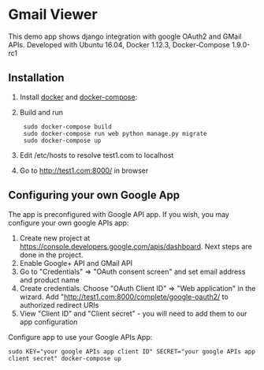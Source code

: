 # Gmail Viewer

This demo app shows django integration with google OAuth2 and GMail APIs.
Developed with Ubuntu 16.04, Docker 1.12.3, Docker-Compose 1.9.0-rc1

## Installation
1. Install [docker](https://docs.docker.com/engine/installation/) and [docker-compose](https://docs.docker.com/compose/install/):
2. Build and run

        sudo docker-compose build
        sudo docker-compose run web python manage.py migrate
        sudo docker-compose up
3. Edit /etc/hosts to resolve test1.com to localhost
4. Go to http://test1.com:8000/ in browser

## Configuring your own Google App
The app is preconfigured with Google API app. If you wish, you may configure your own google APIs app:

1. Create new project at https://console.developers.google.com/apis/dashboard. Next steps are done in the project.
2. Enable Google+ API and GMail API
3. Go to "Credentials" => "OAuth consent screen" and set email address and product name
4. Create credentials. Choose "OAuth Client ID" => "Web application" in the wizard. Add "http://test1.com:8000/complete/google-oauth2/ to authorized redirect URIs
5. View "Client ID" and "Client secret" - you will need to add them to our app configuration

Configure app to use your Google APIs App:
```
sudo KEY="your google APIs app client ID" SECRET="your google APIs app client secret" docker-compose up
```
